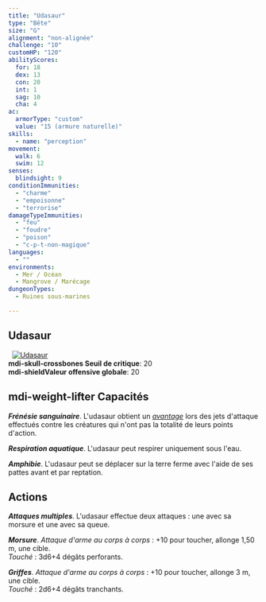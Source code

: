 ```yaml
---
title: "Udasaur"
type: "Bête"
size: "G"
alignment: "non-alignée"
challenge: "10"
customHP: "120"
abilityScores:
  for: 18
  dex: 13
  con: 20
  int: 1
  sag: 10
  cha: 4
ac:
  armorType: "custom"
  value: "15 (armure naturelle)"
skills:
  - name: "perception"
movement:
  walk: 6
  swim: 12
senses:
  blindsight: 9
conditionImmunities:
  - "charme"
  - "empoisonne"
  - "terrorise"
damageTypeImmunities:
  - "feu"
  - "foudre"
  - "poison"
  - "c-p-t-non-magique"
languages:
  - ""
environments:
  - Mer / Océan
  - Mangrove / Marécage
dungeonTypes:
  - Ruines sous-marines

---
```

## Udasaur
&nbsp;
[![Udasaur](https://www.douaratil.fr/illustrations/creature-monstrueuse/udasaur300.jpeg)](https://www.douaratil.fr/illustrations/creature-monstrueuse/udasaur.jpeg)  
**<v-icon>mdi-skull-crossbones</v-icon> Seuil de critique**: 20          
**<v-icon>mdi-shield</v-icon>Valeur offensive globale**: 20    
## <v-icon>mdi-weight-lifter</v-icon> Capacités
_**Frénésie sanguinaire**_. L'udasaur obtient un [_avantage_](/utiliser-les-caracteristiques/#avantage-et-desavantage) lors des jets d'attaque effectués contre les créatures qui n'ont pas la totalité de leurs points d'action.

_**Respiration aquatique**_. L'udasaur peut respirer uniquement sous l'eau.

_**Amphibie**_. L'udasaur peut se déplacer sur la terre ferme avec l'aide de ses pattes avant et par reptation.  

## Actions
_**Attaques multiples**_. L'udasaur effectue deux attaques : une avec sa morsure et une avec sa queue.

_**Morsure**_. _Attaque d'arme au corps à corps_ : +10 pour toucher, allonge 1,50 m, une cible.  
_Touché_ : 3d6+4 dégâts perforants.

_**Griffes**_. _Attaque d'arme au corps à corps_ : +10 pour toucher, allonge 3 m, une cible.  
_Touché_ : 2d6+4 dégâts tranchants.
